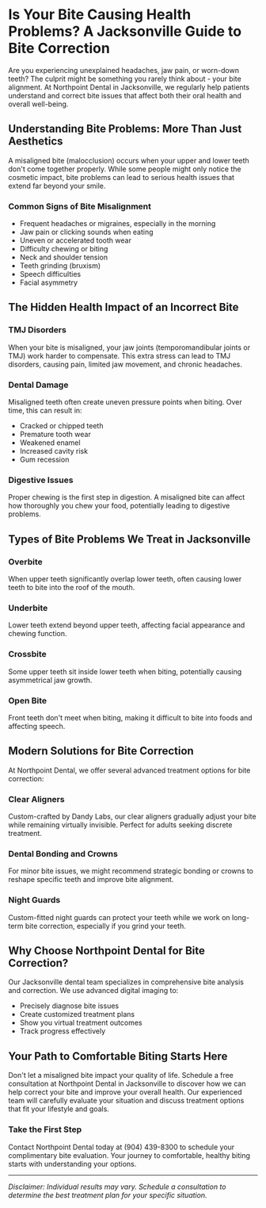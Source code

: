 # Is Your Bite Causing Health Problems? A Jacksonville Guide to Bite Correction

Are you experiencing unexplained headaches, jaw pain, or worn-down teeth? The culprit might be something you rarely think about - your bite alignment. At Northpoint Dental in Jacksonville, we regularly help patients understand and correct bite issues that affect both their oral health and overall well-being.

## Understanding Bite Problems: More Than Just Aesthetics

A misaligned bite (malocclusion) occurs when your upper and lower teeth don't come together properly. While some people might only notice the cosmetic impact, bite problems can lead to serious health issues that extend far beyond your smile.

### Common Signs of Bite Misalignment

* Frequent headaches or migraines, especially in the morning
* Jaw pain or clicking sounds when eating
* Uneven or accelerated tooth wear
* Difficulty chewing or biting
* Neck and shoulder tension
* Teeth grinding (bruxism)
* Speech difficulties
* Facial asymmetry

## The Hidden Health Impact of an Incorrect Bite

### TMJ Disorders
When your bite is misaligned, your jaw joints (temporomandibular joints or TMJ) work harder to compensate. This extra stress can lead to TMJ disorders, causing pain, limited jaw movement, and chronic headaches.

### Dental Damage
Misaligned teeth often create uneven pressure points when biting. Over time, this can result in:
* Cracked or chipped teeth
* Premature tooth wear
* Weakened enamel
* Increased cavity risk
* Gum recession

### Digestive Issues
Proper chewing is the first step in digestion. A misaligned bite can affect how thoroughly you chew your food, potentially leading to digestive problems.

## Types of Bite Problems We Treat in Jacksonville

### Overbite
When upper teeth significantly overlap lower teeth, often causing lower teeth to bite into the roof of the mouth.

### Underbite
Lower teeth extend beyond upper teeth, affecting facial appearance and chewing function.

### Crossbite
Some upper teeth sit inside lower teeth when biting, potentially causing asymmetrical jaw growth.

### Open Bite
Front teeth don't meet when biting, making it difficult to bite into foods and affecting speech.

## Modern Solutions for Bite Correction

At Northpoint Dental, we offer several advanced treatment options for bite correction:

### Clear Aligners
Custom-crafted by Dandy Labs, our clear aligners gradually adjust your bite while remaining virtually invisible. Perfect for adults seeking discrete treatment.

### Dental Bonding and Crowns
For minor bite issues, we might recommend strategic bonding or crowns to reshape specific teeth and improve bite alignment.

### Night Guards
Custom-fitted night guards can protect your teeth while we work on long-term bite correction, especially if you grind your teeth.

## Why Choose Northpoint Dental for Bite Correction?

Our Jacksonville dental team specializes in comprehensive bite analysis and correction. We use advanced digital imaging to:
* Precisely diagnose bite issues
* Create customized treatment plans
* Show you virtual treatment outcomes
* Track progress effectively

## Your Path to Comfortable Biting Starts Here

Don't let a misaligned bite impact your quality of life. Schedule a free consultation at Northpoint Dental in Jacksonville to discover how we can help correct your bite and improve your overall health. Our experienced team will carefully evaluate your situation and discuss treatment options that fit your lifestyle and goals.

### Take the First Step

Contact Northpoint Dental today at (904) 439-8300 to schedule your complimentary bite evaluation. Your journey to comfortable, healthy biting starts with understanding your options.

---

*Disclaimer: Individual results may vary. Schedule a consultation to determine the best treatment plan for your specific situation.*
